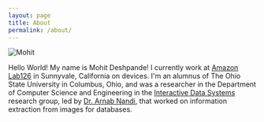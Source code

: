 ```yaml
---
layout: page
title: About
permalink: /about/
---
```


![Mohit](/images/about/headshot.jpg "Mohit")

Hello World! My name is Mohit Deshpande! I currently work at [Amazon Lab126](http://lab126.com/) in Sunnyvale, California on devices.
I'm an alumnus of The Ohio State University in Columbus, Ohio, and was a researcher in the Department of Computer Science and Engineering in the [Interactive Data Systems](interact.osu.edu) research group, led by [Dr. Arnab Nandi](www.arnab.org), that worked on information extraction from images for databases.

